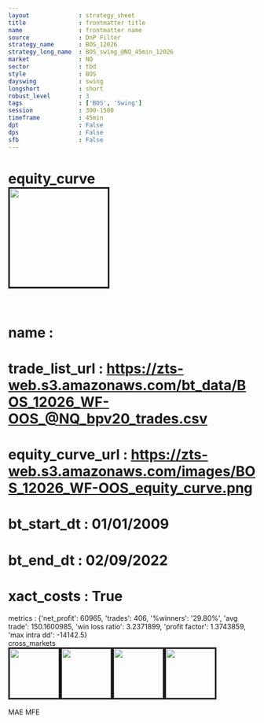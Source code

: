 ```yaml
---
layout              : strategy_sheet
title               : frontmatter title
name                : frontmatter name
source              : DnP Filter
strategy_name       : BOS_12026
strategy_long_name  : BOS_swing_@NQ_45min_12026
market              : NQ
sector              : tbd
style               : BOS
dayswing            : swing
longshort           : short
robust_level        : 3
tags                : ['BOS', 'Swing']
session             : 300-1500
timeframe           : 45min
dpt                 : False
dps                 : False
sfb                 : False
---
```

equity_curve<br>
<img src='https://zts-web.s3.amazonaws.com/images/BOS_12026_WF-OOS_equity_curve.png' alt='' border=3 height=200><br><br>
================
name                : <br>
================
trade_list_url      : https://zts-web.s3.amazonaws.com/bt_data/BOS_12026_WF-OOS_@NQ_bpv20_trades.csv<br>
================
equity_curve_url    : https://zts-web.s3.amazonaws.com/images/BOS_12026_WF-OOS_equity_curve.png<br>
================
bt_start_dt         : 01/01/2009<br>
================
bt_end_dt           : 02/09/2022<br>
================
xact_costs          : True<br>
================
metrics             : {'net_profit': 60965, 'trades': 406, '%winners': '29.80%', 'avg trade': 150.1600985, 'win loss ratio': 3.2371899, 'profit factor': 1.3743859, 'max intra dd': -14142.5}<br>
cross_markets<br>
<img src='https://zts-web.s3.amazonaws.com/images/BOS_12026_GrpStress_@ES_equity_curve.png' alt='' border=3 height=100><img src='https://zts-web.s3.amazonaws.com/images/BOS_12026_GrpStress_@RTY_equity_curve.png' alt='' border=3 height=100><img src='https://zts-web.s3.amazonaws.com/images/BOS_12026_GrpStress_@EMD_equity_curve.png' alt='' border=3 height=100><img src='https://zts-web.s3.amazonaws.com/images/BOS_12026_GrpStress_@YM_equity_curve.png' alt='' border=3 height=100><br><br>
MAE
MFE
